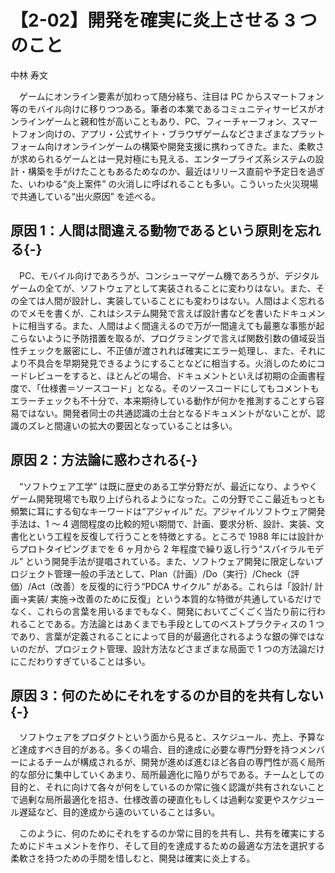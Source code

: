 # 【2-02】開発を確実に炎上させる 3 つのこと

<div class="author">中林 寿文</div>

　ゲームにオンライン要素が加わって随分経ち、注目は PC からスマートフォン等のモバイル向けに移りつつある。筆者の本業であるコミュニティサービスがオンラインゲームと親和性が高いこともあり、PC、フィーチャーフォン、スマートフォン向けの、アプリ・公式サイト・ブラウザゲームなどさまざまなプラットフォーム向けオンラインゲームの構築や開発支援に携わってきた。また、柔軟さが求められるゲームとは一見対極にも見える、エンタープライズ系システムの設計・構築を手がけたこともあるためなのか、最近はリリース直前や予定日を過ぎた、いわゆる“炎上案件” の火消しに呼ばれることも多い。こういった火災現場で共通している“出火原因” を述べる。

## 原因 1：人間は間違える動物であるという原則を忘れる{-}

　PC、モバイル向けであろうが、コンシューマゲーム機であろうが、デジタルゲームの全てが、ソフトウェアとして実装されることに変わりはない。また、その全ては人間が設計し、実装していることにも変わりはない。人間はよく忘れるのでメモを書くが、これはシステム開発で言えば設計書などを書いたドキュメントに相当する。また、人間はよく間違えるので万が一間違えても最悪な事態が起こらないように予防措置を取るが、プログラミングで言えば関数引数の値域妥当性チェックを厳密にし、不正値が渡されれば確実にエラー処理し、また、それにより不具合を早期発見できるようにすることなどに相当する。火消しのためにコードレビューをすると、ほとんどの場合、ドキュメントといえば初期の企画書程度で、「仕様書＝ソースコード」となる。そのソースコードにしてもコメントもエラーチェックも不十分で、本来期待している動作が何かを推測することすら容易ではない。開発者同士の共通認識の土台となるドキュメントがないことが、認識のズレと間違いの拡大の要因となっていることは多い。

## 原因 2：方法論に惑わされる{-}

　“ソフトウェア工学” は既に歴史のある工学分野だが、最近になり、ようやくゲーム開発現場でも取り上げられるようになった。この分野でここ最近もっとも頻繁に耳にする旬なキーワードは“アジャイル” だ。アジャイルソフトウェア開発手法は、1 ～ 4 週間程度の比較的短い期間で、計画、要求分析、設計、実装、文書化という工程を反復して行うことを特徴とする。ところで 1988 年には設計からプロトタイピングまでを 6 ヶ月から 2 年程度で繰り返し行う“スパイラルモデル” という開発手法が提唱されている。また、ソフトウェア開発に限定しないプロジェクト管理一般の手法として、Plan（計画）/Do（実行）/Check（評価）/Act（改善）を反復的に行う“PDCA サイクル” がある。これらは「設計/ 計画→実装/ 実施→改善のために反復」という本質的な特徴が共通しているだけでなく、これらの言葉を用いるまでもなく、開発においてごくごく当たり前に行われることである。方法論とはあくまでも手段としてのベストプラクティスの 1 つであり、言葉が定義されることによって目的が最適化されるような銀の弾ではないのだが、プロジェクト管理、設計方法などさまざまな局面で 1 つの方法論だけにこだわりすぎていることは多い。

## 原因 3：何のためにそれをするのか目的を共有しない{-}

　ソフトウェアをプロダクトという面から見ると、スケジュール、売上、予算など達成すべき目的がある。多くの場合、目的達成に必要な専門分野を持つメンバーによるチームが構成されるが、開発が進めば進むほど各自の専門性が高く局所的な部分に集中していくあまり、局所最適化に陥りがちである。チームとしての目的と、それに向けて各々が何をしているのか常に強く認識が共有されないことで過剰な局所最適化を招き、仕様改善の硬直化もしくは過剰な変更やスケジュール遅延など、目的達成から遠のいていることは多い。

　このように、何のためにそれをするのか常に目的を共有し、共有を確実にするためにドキュメントを作り、そして目的を達成するための最適な方法を選択する柔軟さを持つための手間を惜しむと、開発は確実に炎上する。
